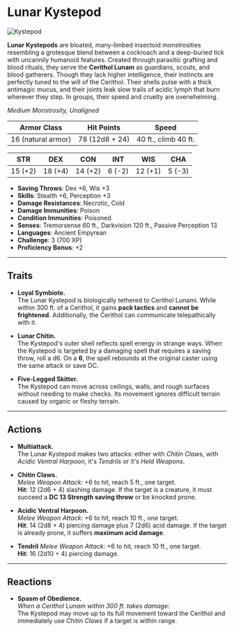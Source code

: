 # Lunar Kystepod

![Kystepod](/library/Images/Kystepod.png)

**Lunar Kystepods** are bloated, many-limbed insectoid monstrosities resembling a grotesque blend between a cockroach and a deep-buried tick with uncannily humanoid features. Created through parasitic grafting and blood rituals, they serve the **Cerithol Lunam** as guardians, scouts, and blood gatherers. Though they lack higher intelligence, their instincts are perfectly tuned to the will of the Cerithol. Their shells pulse with a thick antimagic mucus, and their joints leak slow trails of acidic lymph that burn wherever they step. In groups, their speed and cruelty are overwhelming.

_Medium Monstrosity, Unaligned_

| **Armor Class**    | **Hit Points** | **Speed**            |
| ------------------ | -------------- | -------------------- |
| 16 (natural armor) | 78 (12d8 + 24) | 40 ft., climb 40 ft. |

| **STR** | **DEX** | **CON** | **INT** | **WIS** | **CHA** |
| ------- | ------- | ------- | ------- | ------- | ------- |
| 15 (+2) | 18 (+4) | 14 (+2) | 6 (-2)  | 12 (+1) | 5 (-3)  |

- **Saving Throws**: Dex +6, Wis +3
- **Skills**: Stealth +6, Perception +3
- **Damage Resistances**: Necrotic, Cold
- **Damage Immunities**: Poison
- **Condition Immunities**: Poisoned
- **Senses**: Tremorsense 60 ft., Darkvision 120 ft., Passive Perception 13
- **Languages**: Ancient Empyrean
- **Challenge**: 3 (700 XP)
- **Proficiency Bonus**: +2

---

## Traits

- **Loyal Symbiote.**  
  The Lunar Kystepod is biologically tethered to Cerithol Lunami. While within 300 ft. of a Cerithol, it gains **pack tactics** and **cannot be frightened**. Additionally, the Cerithol can communicate telepathically with it.

- **Lunar Chitin.**  
  The Kystepod's outer shell reflects spell energy in strange ways. When the Kystepod is targeted by a damaging spell that requires a saving throw, roll a d6. On a **6**, the spell rebounds at the original caster using the same attack or save DC.

- **Five-Legged Skitter.**  
  The Kystepod can move across ceilings, walls, and rough surfaces without needing to make checks. Its movement ignores difficult terrain caused by organic or fleshy terrain.

---

## Actions

- **Multiattack.**  
  The Lunar Kystepod makes two attacks: either with _Chitin Claws_, with _Acidic Ventral Harpoon_, it's _Tendrils_ or it's _Held Weapons_.

- **Chitin Claws.**  
  _Melee Weapon Attack_: +6 to hit, reach 5 ft., one target.  
  **Hit**: 12 (2d6 + 4) slashing damage. If the target is a creature, it must succeed a **DC 13 Strength saving throw** or be knocked prone.

- **Acidic Ventral Harpoon.**  
  _Melee Weapon Attack_: +6 to hit, reach 10 ft., one target.  
  **Hit**: 14 (2d8 + 4) piercing damage plus 7 (2d6) acid damage. If the target is already prone, it suffers **maximum acid damage**.

- **Tendril**
  _Melee Weapon Attack_: +6 to hit, reach 10 ft., one target.  
  **Hit**: 16 (2d10 + 4) piercing damage.

---

## Reactions

- **Spasm of Obedience.**  
  _When a Cerithol Lunam within 300 ft. takes damage_:  
  The Kystepod may move up to its full movement toward the Cerithol and immediately use _Chitin Claws_ if a target is within range.
